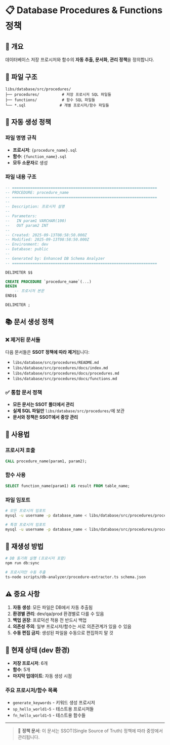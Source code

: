 # 📋 Database Procedures & Functions 정책

## 🎯 개요

데이터베이스 저장 프로시저와 함수의 **자동 추출, 문서화, 관리 정책**을 정의합니다.

## 📁 파일 구조

```
libs/database/src/procedures/
├── procedures/          # 저장 프로시저 SQL 파일들
├── functions/           # 함수 SQL 파일들
└── *.sql               # 개별 프로시저/함수 파일들
```

## 🔄 자동 생성 정책

### 파일 명명 규칙

- **프로시저**: `{procedure_name}.sql`
- **함수**: `{function_name}.sql`
- **모두 소문자**로 생성

### 파일 내용 구조

```sql
-- ================================================================
-- PROCEDURE: procedure_name
-- ================================================================
--
-- Description: 프로시저 설명
--
-- Parameters:
--   IN param1 VARCHAR(100)
--   OUT param2 INT
--
-- Created: 2025-09-13T08:58:50.000Z
-- Modified: 2025-09-13T08:58:50.000Z
-- Environment: dev
-- Database: public
--
-- Generated by: Enhanced DB Schema Analyzer
-- ================================================================

DELIMITER $$

CREATE PROCEDURE `procedure_name`(...)
BEGIN
    -- 프로시저 본문
END$$

DELIMITER ;
```

## 📚 문서 생성 정책

### ❌ 제거된 문서들

다음 문서들은 **SSOT 정책에 따라 제거**됩니다:

- `libs/database/src/procedures/README.md`
- `libs/database/src/procedures/docs/index.md`
- `libs/database/src/procedures/docs/procedures.md`
- `libs/database/src/procedures/docs/functions.md`

### ✅ 통합 문서 정책

- **모든 문서는 SSOT 폴더에서 관리**
- **실제 SQL 파일만** `libs/database/src/procedures/`에 보관
- **문서와 정책은 SSOT에서 중앙 관리**

## 🚀 사용법

### 프로시저 호출

```sql
CALL procedure_name(param1, param2);
```

### 함수 사용

```sql
SELECT function_name(param1) AS result FROM table_name;
```

### 파일 임포트

```bash
# 모든 프로시저 임포트
mysql -u username -p database_name < libs/database/src/procedures/procedures/*.sql

# 특정 프로시저 임포트
mysql -u username -p database_name < libs/database/src/procedures/procedure_name.sql
```

## 🔧 재생성 방법

```bash
# DB 동기화 실행 (프로시저 포함)
npm run db:sync

# 프로시저만 수동 추출
ts-node scripts/db-analyzer/procedure-extractor.ts schema.json
```

## ⚠️ 중요 사항

1. **자동 생성**: 모든 파일은 DB에서 자동 추출됨
2. **환경별 관리**: dev/qa/prod 환경별로 다를 수 있음
3. **백업 권장**: 프로덕션 적용 전 반드시 백업
4. **의존성 주의**: 일부 프로시저/함수는 서로 의존관계가 있을 수 있음
5. **수동 편집 금지**: 생성된 파일을 수동으로 편집하지 말 것

## 🎯 현재 상태 (dev 환경)

- **저장 프로시저**: 6개
- **함수**: 5개
- **마지막 업데이트**: 자동 생성 시점

### 주요 프로시저/함수 목록

- `generate_keywords` - 키워드 생성 프로시저
- `sp_hello_world1~5` - 테스트용 프로시저들
- `fn_hello_world1~5` - 테스트용 함수들

---

> 📝 **정책 문서**: 이 문서는 SSOT(Single Source of Truth) 정책에 따라 중앙에서 관리됩니다.
